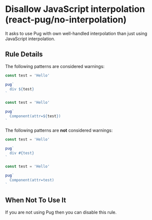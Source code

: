 # Disallow JavaScript interpolation (react-pug/no-interpolation)

It asks to use Pug with own well-handled interpolation than just using JavaScript interpolation.

## Rule Details

The following patterns are considered warnings:

```jsx
const test = 'Hello'

pug`
  div ${test}
`
```

```jsx
const test = 'Hello'

pug`
  Component(attr=${test})
`
```

The following patterns are **not** considered warnings:

```jsx
const test = 'Hello'

pug`
  div #{test}
`
```

```jsx
const test = 'Hello'

pug`
  Component(attr=test)
`
```

## When Not To Use It

If you are not using Pug then you can disable this rule.
